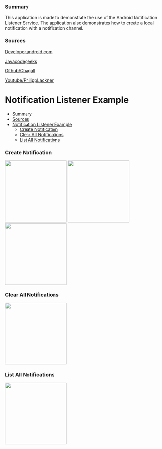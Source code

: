 ### Summary
This application is made to demonstrate the use of the Android Notification Listener Service. 
The application also demonstrates how to create a local notification with a notification channel.

### Sources
[Developer.android.com](https://developer.android.com/reference/android/service/notification/NotificationListenerService "NotificationListenerService")

[Javacodegeeks](https://www.javacodegeeks.com/2013/10/android-notificationlistenerservice-example.html "android-notificationlistenerservice-example")

[Github/Chagall](https://github.com/Chagall/notification-listener-service-example "notification-listener-service-example")

[Youtube/PhilippLackner](https://www.youtube.com/watch?v=LP623htmWcI "Local Notifications in Android - The Full Guide (Android Studio Tutorial)")

# Notification Listener Example

- [Summary](#summary)
- [Sources](#sources)
- [Notification Listener Example](#notification-listener-example)
    + [Create Notification](#create-notification)
    + [Clear All Notifications](#clear-all-notifications)
    + [List All Notifications](#list-all-notifications)

### Create Notification
<p float="middle">
  <img src="https://raw.githubusercontent.com/roma321m/NotificationListenerExample/main/readme%20pics/Screenshot_20221003-094556.png" width="200" />
  <img src="https://raw.githubusercontent.com/roma321m/NotificationListenerExample/main/readme%20pics/Screenshot_20221003-094613.png" width="200" />
  <img src="https://raw.githubusercontent.com/roma321m/NotificationListenerExample/main/readme%20pics/Screenshot_20221003-094622.png" width="200" />
</p>

### Clear All Notifications
<p float="middle">
  <img src="https://raw.githubusercontent.com/roma321m/NotificationListenerExample/main/readme%20pics/Screenshot_20221003-094725.png" width="200" />
</p>

### List All Notifications
<p float="middle">
  <img src="https://raw.githubusercontent.com/roma321m/NotificationListenerExample/main/readme%20pics/Screenshot_20221003-094707.png" width="200" />
</p>
